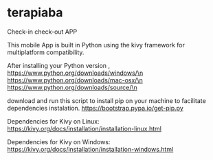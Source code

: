 # terapiaba
Check-in check-out APP


This mobile App is built in Python using the kivy framework for multiplatform compatibility.

After installing your Python version , 
https://www.python.org/downloads/windows/\n
https://www.python.org/downloads/mac-osx/\n
https://www.python.org/downloads/source/\n

download and run this script to install pip on your machine to facilitate dependencies instalation.
https://bootstrap.pypa.io/get-pip.py


Dependencies for Kivy on Linux:
https://kivy.org/docs/installation/installation-linux.html


Dependencies for Kivy on Windows:
https://kivy.org/docs/installation/installation-windows.html

